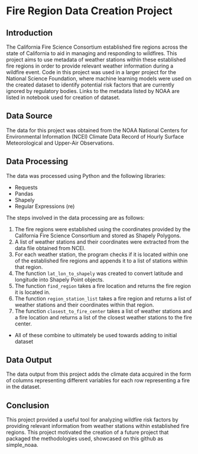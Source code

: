# Fire Region Data Creation Project

## Introduction

The California Fire Science Consortium established fire regions across the state of California to aid in managing and responding to wildfires. This project aims to use metadata of weather stations within these established fire regions in order to provide relevant weather information during a wildfire event. Code in this project was used in a larger project for the National Science Foundation, where machine learning models were used on the created dataset to identify potential risk factors that are currently ignored by regulatory bodies. Links to the metadata listed by NOAA are listed in notebook used for creation of dataset.

## Data Source

The data for this project was obtained from the NOAA National Centers for Environmental Information (NCEI) Climate Data Record of Hourly Surface Meteorological and Upper-Air Observations.

## Data Processing

The data was processed using Python and the following libraries:

- Requests
- Pandas
- Shapely
- Regular Expressions (re)

The steps involved in the data processing are as follows:

1. The fire regions were established using the coordinates provided by the California Fire Science Consortium and stored as Shapely Polygons.
2. A list of weather stations and their coordinates were extracted from the data file obtained from NCEI.
3. For each weather station, the program checks if it is located within one of the established fire regions and appends it to a list of stations within that region.
4. The function `lat_lon_to_shapely` was created to convert latitude and longitude into Shapely Point objects.
5. The function `find_region` takes a fire location and returns the fire region it is located in.
6. The function `region_station_list` takes a fire region and returns a list of weather stations and their coordinates within that region.
7. The function `closest_to_fire_center` takes a list of weather stations and a fire location and returns a list of the closest weather stations to the fire center.

- All of these combine to ultimately be used towards adding to initial dataset

## Data Output

The data output from this project adds the climate data acquired in the form of columns representing different variables for each row representing a fire in the dataset.

## Conclusion

This project provided a useful tool for analyzing wildfire risk factors by providing relevant information from weather stations within established fire regions. This project motivated the creation of a future project that packaged the methodologies used, showcased on this github as simple_noaa. 
